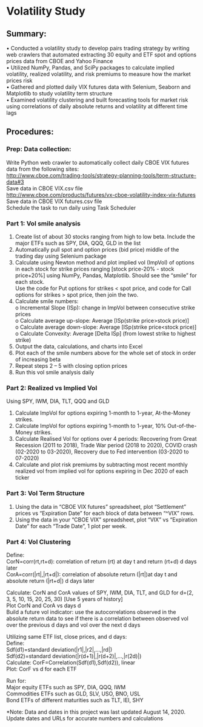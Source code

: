 # Volatility Study
## Summary: 
• Conducted a volatility study to develop pairs trading strategy by writing web crawlers that automated extracting 30 equity and ETF spot and options prices data from CBOE and Yahoo Finance <br/>
• Utilized NumPy, Pandas, and SciPy packages to calculate implied volatility, realized volatility, and risk premiums to measure how the market prices risk <br/>
• Gathered and plotted daily VIX futures data with Selenium, Seaborn and Matplotlib to study volatility term structure <br/>
• Examined volatility clustering and built forecasting tools for market risk using correlations of daily absolute returns and volatility at different time lags <br/>

## Procedures:

### Prep: Data collection:

Write Python web crawler to automatically collect daily CBOE VIX futures data from the following sites:<br/>
http://www.cboe.com/trading-tools/strategy-planning-tools/term-structure-data#3 <br/>
Save data in CBOE VIX.csv file<br/>
http://www.cboe.com/products/futures/vx-cboe-volatility-index-vix-futures <br/>
Save data in CBOE VIX futures.csv file<br/>
Schedule the task to run daily using Task Scheduler <br/>

### Part 1: Vol smile analysis

1. Create list of about 30 stocks ranging from high to low beta. Include the major ETFs such as SPY, DIA, QQQ, GLD in the list
2. Automatically pull spot and option prices (bid price) middle of the trading day using Selenium package
3. Calculate using Newton method and plot implied vol (ImpVol) of options in each stock for strike prices ranging [stock price-20% - stock price+20%] using NumPy, Pandas, Matplotlib. Should see the “smile” for each stock. <br/>
Use the code for Put options for strikes < spot price, and code for Call options for strikes > spot price, then join the two.<br/>
4. Calculate smile numbers: <br/>
o Incremental Slope (ISp): change in ImpVol between consecutive strike prices <br/>
o Calculate average up-slope: Average [ISp(strike price>stock price)]<br/>
o Calculate average down-slope: Average [ISp(strike price<stock price)]<br/>
o Calculate Convexity: Average [Delta ISp] (from lowest strike to highest strike)<br/>
5. Output the data, calculations, and charts into Excel
6. Plot each of the smile numbers above for the whole set of stock in order of increasing beta
7. Repeat steps 2 – 5 with closing option prices
8. Run this vol smile analysis daily

### Part 2: Realized vs Implied Vol

Using SPY, IWM, DIA, TLT, QQQ and GLD
1. Calculate ImpVol for options expiring 1-month to 1-year, At-the-Money strikes.
2. Calculate ImpVol for options expiring 1-month to 1-year, 10% Out-of-the-Money strikes.
3. Calculate Realised Vol for options over 4 periods: Recovering from Great Recession (2011 to 2018), Trade War period (2018 to 2020), COVID crash (02-2020 to 03-2020), Recovery due to Fed intervention (03-2020 to 07-2020)
4. Calculate and plot risk premiums by subtracting most recent monthly realized vol from implied vol for options expiring in Dec 2020 of each ticker

### Part 3: Vol Term Structure
1. Using the data in “CBOE VIX futures” spreadsheet, plot “Settlement” prices vs “Expiration Date” for each block of data between “^VIX” rows.
2. Using the data in your “CBOE VIX” spreadsheet, plot “VIX” vs “Expiration Date” for each “Trade Date”, 1 plot per week.

### Part 4: Vol Clustering
Define:<br/>
CorN=corr(rt,rt+d): correlation of return (rt) at day t and return (rt+d) d days later<br/>
CorA=corr(|rt|,|rt+d|): correlation of absolute return (|rt|)at day t and absolute return (|rt+d|) d days later<br/>

Calculate: CorN and CorA values of SPY, IWM, DIA, TLT, and GLD for d=(2, 3, 5, 10, 15, 20, 25, 30) [Use 5 years of history]<br/>
Plot CorN and CorA vs days d<br/>
Build a future vol indicator: use the autocorrelations observed in the absolute return data to see if there is a correlation between observed vol over the previous d days and vol over the next d days<br/>

Utilizing same ETF list, close prices, and d days:<br/>
Define:<br/>
Sdf(d1)=standard deviation(|r1|,|r2|,…,|rd|)<br/>
Sdf(d2)=standard deviation(|r(d+1)|,|r(d+2)|,…,|r(2d)|)<br/>
Calculate: CorF=Correlation(Sdf(d1),Sdf(d2)), linear <br/>
Plot: CorF vs d for each ETF <br/>

Run for:<br/>
Major equity ETFs such as SPY, DIA, QQQ, IWM<br/>
Commodities ETFs such as GLD, SLV, USO, BNO, USL<br/>
Bond ETFs of different maturities such as TLT, IEI, SHY

*Note: Data and dates in this project was last updated August 14, 2020. Update dates and URLs for accurate numbers and calculations
